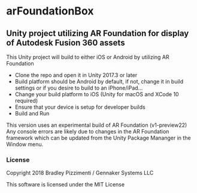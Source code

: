 # arFoundationBox
## Unity project utilizing AR Foundation for display of Autodesk Fusion 360 assets

This Unity project will build to either iOS or Android by utilizing AR Foundation

* Clone the repo and open it in Unity 2017.3 or later
* Build platform should be Android by default, if not, change it in build settings or if you desire to build to an iPhone/iPad...
* Change your build platform to iOS (Unity for macOS and XCode 10 required)
* Ensure that your device is setup for developer builds
* Build and Run

This version uses an experimental build of AR Foundation (v1-preview22)
Any console errors are likely due to changes in the AR Foundation framework which can be updated from the Unity Package Mananger in the Window menu.

### License

Copyright 2018 Bradley Pizzimenti / Gennaker Systems LLC

This software is licensed under the MIT License
